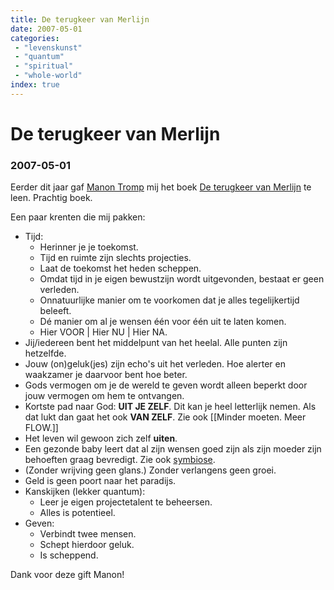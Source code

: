 ```yaml
---
title: De terugkeer van Merlijn
date: 2007-05-01
categories:
 - "levenskunst"
 - "quantum"
 - "spiritual"
 - "whole-world"
index: true
---
```


# De terugkeer van Merlijn
### 2007-05-01

Eerder dit jaar gaf [Manon Tromp](http://manontromp.com/) mij het boek [De terugkeer van Merlijn](https://www.bibliotheek.nl/catalogus/titel.138718504.html/de-terugkeer-van-merlijn/) te leen. Prachtig boek.

Een paar krenten die mij pakken:
- Tijd:
   - Herinner je je toekomst.
   - Tijd en ruimte zijn slechts projecties.
   - Laat de toekomst het heden scheppen.
   - Omdat tijd in je eigen bewustzijn wordt uitgevonden, bestaat er geen verleden.
   - Onnatuurlijke manier om te voorkomen dat je alles tegelijkertijd beleeft.
   - Dé manier om al je wensen één voor één uit te laten komen.
   - Hier VOOR | Hier NU | Hier NA.
- Jij/iedereen bent het middelpunt van het heelal. Alle punten zijn hetzelfde.
- Jouw (on)geluk(jes) zijn echo's uit het verleden. Hoe alerter en waakzamer je daarvoor bent hoe beter.
- Gods vermogen om je de wereld te geven wordt alleen beperkt door jouw vermogen om hem te ontvangen.
- Kortste pad naar God: **UIT JE ZELF**. Dit kan je heel letterlijk nemen. Als dat lukt dan gaat het ook **VAN ZELF**. Zie ook [[Minder moeten. Meer FLOW.]]
- Het leven wil gewoon zich zelf **uiten**.
- Een gezonde baby leert dat al zijn wensen goed zijn als zijn moeder zijn behoeften graag bevredigt. Zie ook [symbiose](http://wiki.aardrock.com/symbiose).
- (Zonder wrijving geen glans.) Zonder verlangens geen groei.
- Geld is geen poort naar het paradijs.
- Kanskijken (lekker quantum):
   - Leer je eigen projectetalent te beheersen.
   - Alles is potentieel.
- Geven:
   - Verbindt twee mensen.
   - Schept hierdoor geluk.
   - Is scheppend.

Dank voor deze gift Manon!
